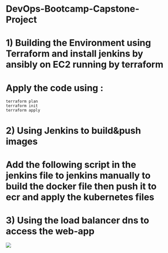 # DevOps-Bootcamp-Capstone-Project

<!-- Project OverView
The Purpose of the project is to deploy python-app 
with database on a AWS cluster using Terraform  
to create the environment and ansible for configuration -->

# 1) Building the Environment using Terraform and install jenkins by ansibly on EC2 running by terraform
# Apply the code using :
```
terraform plan 
terraform init
terraform apply
```
# 2) Using Jenkins to build&push images
# Add the following script in the jenkins file to jenkins manually to build the docker file then push it to ecr and  apply the kubernetes files

# 3) Using the load balancer dns to access the web-app
<img src=https://user-images.githubusercontent.com/116598689/226450798-8e6c0d5c-5f6c-489d-8053-458c62c77578.jpg>
